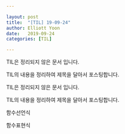 ```yaml
---

layout: post
title:  "[TIL] 19-09-24"
author: Elliott Yoon
date:   2019-09-24
categories: [TIL]

---
```




TIL은 정리되지 않은 문서 입니다.

TIL의 내용을 정리하여 제목을 달아서 포스팅합니다.



TIL은 정리되지 않은 문서 입니다.

TIL의 내용을 정리하여 제목을 달아서 포스팅합니다.



함수선언식

함수표현식

